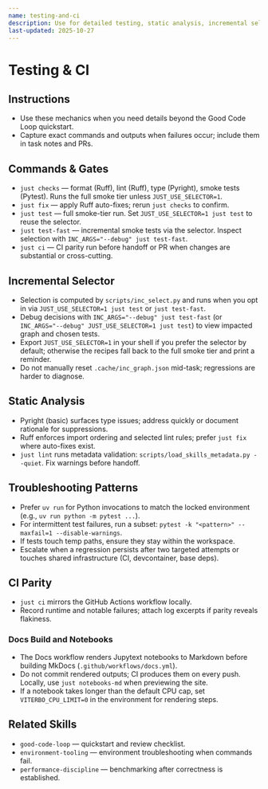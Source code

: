 ```yaml
---
name: testing-and-ci
description: Use for detailed testing, static analysis, incremental selection, and CI parity/troubleshooting.
last-updated: 2025-10-27
---
```


# Testing & CI

## Instructions
- Use these mechanics when you need details beyond the Good Code Loop quickstart.
- Capture exact commands and outputs when failures occur; include them in task notes and PRs.

## Commands & Gates

- `just checks` — format (Ruff), lint (Ruff), type (Pyright), smoke tests (Pytest). Runs the full smoke tier unless `JUST_USE_SELECTOR=1`.
- `just fix` — apply Ruff auto-fixes; rerun `just checks` to confirm.
- `just test` — full smoke-tier run. Set `JUST_USE_SELECTOR=1 just test` to reuse the selector.
- `just test-fast` — incremental smoke tests via the selector. Inspect selection with `INC_ARGS="--debug" just test-fast`.
- `just ci` — CI parity run before handoff or PR when changes are substantial or cross-cutting.

## Incremental Selector

- Selection is computed by `scripts/inc_select.py` and runs when you opt in via `JUST_USE_SELECTOR=1 just test` or `just test-fast`.
- Debug decisions with `INC_ARGS="--debug" just test-fast` (or `INC_ARGS="--debug" JUST_USE_SELECTOR=1 just test`) to view impacted graph and chosen tests.
- Export `JUST_USE_SELECTOR=1` in your shell if you prefer the selector by default; otherwise the recipes fall back to the full smoke tier and print a reminder.
- Do not manually reset `.cache/inc_graph.json` mid-task; regressions are harder to diagnose.

## Static Analysis

- Pyright (basic) surfaces type issues; address quickly or document rationale for suppressions.
- Ruff enforces import ordering and selected lint rules; prefer `just fix` where auto-fixes exist.
- `just lint` runs metadata validation: `scripts/load_skills_metadata.py --quiet`. Fix warnings before handoff.

## Troubleshooting Patterns

- Prefer `uv run` for Python invocations to match the locked environment (e.g., `uv run python -m pytest ...`).
- For intermittent test failures, run a subset: `pytest -k "<pattern>" --maxfail=1 --disable-warnings`.
- If tests touch temp paths, ensure they stay within the workspace.
- Escalate when a regression persists after two targeted attempts or touches shared infrastructure (CI, devcontainer, base deps).

## CI Parity

- `just ci` mirrors the GitHub Actions workflow locally.
- Record runtime and notable failures; attach log excerpts if parity reveals flakiness.

### Docs Build and Notebooks

- The Docs workflow renders Jupytext notebooks to Markdown before building MkDocs (`.github/workflows/docs.yml`).
- Do not commit rendered outputs; CI produces them on every push. Locally, use `just notebooks-md` when previewing the site.
- If a notebook takes longer than the default CPU cap, set `VITERBO_CPU_LIMIT=0` in the environment for rendering steps.

## Related Skills

- `good-code-loop` — quickstart and review checklist.
- `environment-tooling` — environment troubleshooting when commands fail.
- `performance-discipline` — benchmarking after correctness is established.
